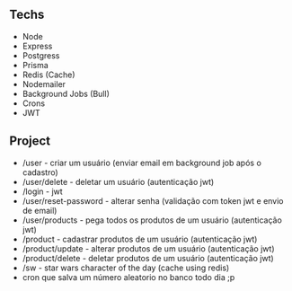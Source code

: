## Techs

- Node
- Express
- Postgress
- Prisma
- Redis (Cache)
- Nodemailer
- Background Jobs (Bull)
- Crons
- JWT

## Project

- /user - criar um usuário (enviar email em background job após o cadastro)
- /user/delete - deletar um usuário (autenticação jwt)
- /login - jwt
- /user/reset-password - alterar senha (validação com token jwt e envio de email)
- /user/products - pega todos os produtos de um usuário (autenticação jwt)
- /product - cadastrar produtos de um usuário (autenticação jwt)
- /product/update - alterar produtos de um usuário (autenticação jwt)
- /product/delete - deletar produtos de um usuário (autenticação jwt)
- /sw - star wars character of the day (cache using redis)
- cron que salva um número aleatorio no banco todo dia ;p
